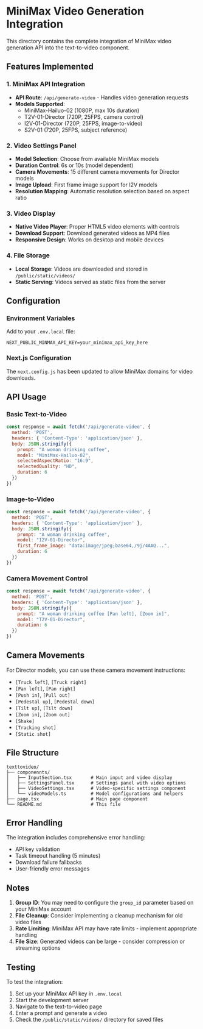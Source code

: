 # MiniMax Video Generation Integration

This directory contains the complete integration of MiniMax video generation API into the text-to-video component.

## Features Implemented

### 1. MiniMax API Integration
- **API Route**: `/api/generate-video` - Handles video generation requests
- **Models Supported**:
  - MiniMax-Hailuo-02 (1080P, max 10s duration)
  - T2V-01-Director (720P, 25FPS, camera control)
  - I2V-01-Director (720P, 25FPS, image-to-video)
  - S2V-01 (720P, 25FPS, subject reference)

### 2. Video Settings Panel
- **Model Selection**: Choose from available MiniMax models
- **Duration Control**: 6s or 10s (model dependent)
- **Camera Movements**: 15 different camera movements for Director models
- **Image Upload**: First frame image support for I2V models
- **Resolution Mapping**: Automatic resolution selection based on aspect ratio

### 3. Video Display
- **Native Video Player**: Proper HTML5 video elements with controls
- **Download Support**: Download generated videos as MP4 files
- **Responsive Design**: Works on desktop and mobile devices

### 4. File Storage
- **Local Storage**: Videos are downloaded and stored in `/public/static/videos/`
- **Static Serving**: Videos served as static files from the server

## Configuration

### Environment Variables
Add to your `.env.local` file:
```
NEXT_PUBLIC_MINMAX_API_KEY=your_minimax_api_key_here
```

### Next.js Configuration
The `next.config.js` has been updated to allow MiniMax domains for video downloads.

## API Usage

### Basic Text-to-Video
```javascript
const response = await fetch('/api/generate-video', {
  method: 'POST',
  headers: { 'Content-Type': 'application/json' },
  body: JSON.stringify({
    prompt: "A woman drinking coffee",
    model: "MiniMax-Hailuo-02",
    selectedAspectRatio: "16:9",
    selectedQuality: "HD",
    duration: 6
  })
})
```

### Image-to-Video
```javascript
const response = await fetch('/api/generate-video', {
  method: 'POST',
  headers: { 'Content-Type': 'application/json' },
  body: JSON.stringify({
    prompt: "A woman drinking coffee",
    model: "I2V-01-Director",
    first_frame_image: "data:image/jpeg;base64,/9j/4AAQ...",
    duration: 6
  })
})
```

### Camera Movement Control
```javascript
const response = await fetch('/api/generate-video', {
  method: 'POST',
  headers: { 'Content-Type': 'application/json' },
  body: JSON.stringify({
    prompt: "A woman drinking coffee [Pan left], [Zoom in]",
    model: "T2V-01-Director",
    duration: 6
  })
})
```

## Camera Movements

For Director models, you can use these camera movement instructions:
- `[Truck left]`, `[Truck right]`
- `[Pan left]`, `[Pan right]`
- `[Push in]`, `[Pull out]`
- `[Pedestal up]`, `[Pedestal down]`
- `[Tilt up]`, `[Tilt down]`
- `[Zoom in]`, `[Zoom out]`
- `[Shake]`
- `[Tracking shot]`
- `[Static shot]`

## File Structure

```
texttovideo/
├── componennts/
│   ├── InputSection.tsx       # Main input and video display
│   ├── SettingsPanel.tsx      # Settings panel with video options
│   ├── VideoSettings.tsx      # Video-specific settings component
│   └── videoModels.ts         # Model configurations and helpers
├── page.tsx                   # Main page component
└── README.md                  # This file
```

## Error Handling

The integration includes comprehensive error handling:
- API key validation
- Task timeout handling (5 minutes)
- Download failure fallbacks
- User-friendly error messages

## Notes

1. **Group ID**: You may need to configure the `group_id` parameter based on your MiniMax account
2. **File Cleanup**: Consider implementing a cleanup mechanism for old video files
3. **Rate Limiting**: MiniMax API may have rate limits - implement appropriate handling
4. **File Size**: Generated videos can be large - consider compression or streaming options

## Testing

To test the integration:
1. Set up your MiniMax API key in `.env.local`
2. Start the development server
3. Navigate to the text-to-video page
4. Enter a prompt and generate a video
5. Check the `/public/static/videos/` directory for saved files

